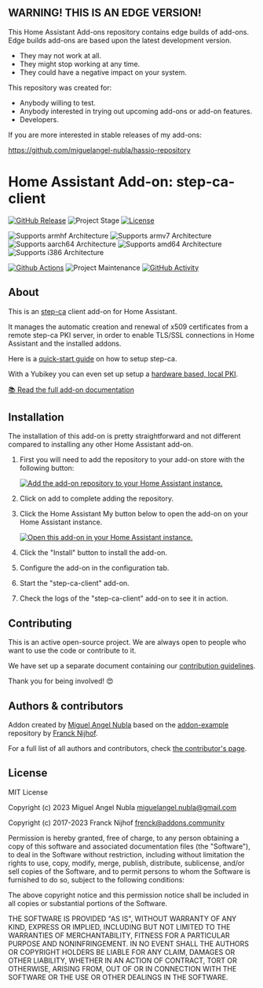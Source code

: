 ## WARNING! THIS IS AN EDGE VERSION!

This Home Assistant Add-ons repository contains edge builds of add-ons.
Edge builds add-ons are based upon the latest development version.

- They may not work at all.
- They might stop working at any time.
- They could have a negative impact on your system.

This repository was created for:

- Anybody willing to test.
- Anybody interested in trying out upcoming add-ons or add-on features.
- Developers.

If you are more interested in stable releases of my add-ons:

<https://github.com/miguelangel-nubla/hassio-repository>

# Home Assistant Add-on: step-ca-client

[![GitHub Release][releases-shield]][releases]
![Project Stage][project-stage-shield]
[![License][license-shield]](LICENSE.md)

![Supports armhf Architecture][armhf-shield]
![Supports armv7 Architecture][armv7-shield]
![Supports aarch64 Architecture][aarch64-shield]
![Supports amd64 Architecture][amd64-shield]
![Supports i386 Architecture][i386-shield]

[![Github Actions][github-actions-shield]][github-actions]
![Project Maintenance][maintenance-shield]
[![GitHub Activity][commits-shield]][commits]

## About

This is an [step-ca][step-ca] client add-on for Home Assistant.

It manages the automatic creation and renewal of x509 certificates from a
remote step-ca PKI server, in order to enable TLS/SSL connections in
Home Assistant and the installed addons.

Here is a [quick-start guide][pki-guide] on how to setup step-ca.

With a Yubikey you can even set up setup a [hardware based, local PKI][pki-guide-yubikey].

[:books: Read the full add-on documentation][docs]

## Installation

The installation of this add-on is pretty straightforward and not different
compared to installing any other Home Assistant add-on.

1. First you will need to add the repository to your add-on store with the
   following button:

   [![Add the add-on repository to your Home Assistant instance.][addon-add-repo-badge]][addon-add-repo]

2. Click on add to complete adding the repository.

3. Click the Home Assistant My button below to open the add-on on your Home
   Assistant instance.

   [![Open this add-on in your Home Assistant instance.][addon-add-badge]][addon-add]

4. Click the "Install" button to install the add-on.
5. Configure the add-on in the configuration tab.
6. Start the "step-ca-client" add-on.
7. Check the logs of the "step-ca-client" add-on to see it in action.

## Contributing

This is an active open-source project. We are always open to people who want to
use the code or contribute to it.

We have set up a separate document containing our
[contribution guidelines](.github/CONTRIBUTING.md).

Thank you for being involved! :heart_eyes:

## Authors & contributors

Addon created by [Miguel Angel Nubla][miguelangel-nubla] based on the
[addon-example][addon-example] repository by [Franck Nijhof][frenck].

For a full list of all authors and contributors,
check [the contributor's page][contributors].

## License

MIT License

Copyright (c) 2023 Miguel Angel Nubla <miguelangel.nubla@gmail.com>

Copyright (c) 2017-2023 Franck Nijhof <frenck@addons.community>

Permission is hereby granted, free of charge, to any person obtaining a copy
of this software and associated documentation files (the "Software"), to deal
in the Software without restriction, including without limitation the rights
to use, copy, modify, merge, publish, distribute, sublicense, and/or sell
copies of the Software, and to permit persons to whom the Software is
furnished to do so, subject to the following conditions:

The above copyright notice and this permission notice shall be included in all
copies or substantial portions of the Software.

THE SOFTWARE IS PROVIDED "AS IS", WITHOUT WARRANTY OF ANY KIND, EXPRESS OR
IMPLIED, INCLUDING BUT NOT LIMITED TO THE WARRANTIES OF MERCHANTABILITY,
FITNESS FOR A PARTICULAR PURPOSE AND NONINFRINGEMENT. IN NO EVENT SHALL THE
AUTHORS OR COPYRIGHT HOLDERS BE LIABLE FOR ANY CLAIM, DAMAGES OR OTHER
LIABILITY, WHETHER IN AN ACTION OF CONTRACT, TORT OR OTHERWISE, ARISING FROM,
OUT OF OR IN CONNECTION WITH THE SOFTWARE OR THE USE OR OTHER DEALINGS IN THE
SOFTWARE.

[aarch64-shield]: https://img.shields.io/badge/aarch64-yes-green.svg
[addon-add]: https://my.home-assistant.io/redirect/supervisor_addon/?addon=133adb15_step-ca-client&repository_url=https%3A%2F%2Fgithub.com%2Fmiguelangel-nubla%2Fhassio-repository-edge
[addon-add-badge]: https://my.home-assistant.io/badges/supervisor_addon.svg
[addon-add-repo]: https://my.home-assistant.io/redirect/supervisor_add_addon_repository/?repository_url=https%3A%2F%2Fgithub.com%2Fmiguelangel-nubla%2Fhassio-repository-edge
[addon-add-repo-badge]: https://my.home-assistant.io/badges/supervisor_add_addon_repository.svg
[addon-example]: https://github.com/hassio-addons/addon-example
[amd64-shield]: https://img.shields.io/badge/amd64-yes-green.svg
[armhf-shield]: https://img.shields.io/badge/armhf-yes-green.svg
[armv7-shield]: https://img.shields.io/badge/armv7-yes-green.svg
[commits-shield]: https://img.shields.io/github/commit-activity/y/miguelangel-nubla/hassio-step-ca-client.svg
[commits]: https://github.com/miguelangel-nubla/hassio-step-ca-client/commits/main
[contributors]: https://github.com/miguelangel-nubla/hassio-step-ca-client/graphs/contributors
[docs]: https://github.com/miguelangel-nubla/hassio-step-ca-client/blob/main/step-ca-client/DOCS.md
[frenck]: https://github.com/frenck
[github-actions-shield]: https://github.com/miguelangel-nubla/hassio-step-ca-client/workflows/CI/badge.svg
[github-actions]: https://github.com/miguelangel-nubla/hassio-step-ca-client/actions
[i386-shield]: https://img.shields.io/badge/i386-yes-green.svg
[license-shield]: https://img.shields.io/github/license/miguelangel-nubla/hassio-step-ca-client.svg
[maintenance-shield]: https://img.shields.io/maintenance/yes/2023.svg
[miguelangel-nubla]: https://github.com/miguelangel-nubla
[pki-guide]: https://smallstep.com/blog/build-a-tiny-ca-with-raspberry-pi-yubikey/
[pki-guide-yubikey]: https://smallstep.com/blog/build-a-tiny-ca-with-raspberry-pi-yubikey/
[project-stage-shield]: https://img.shields.io/badge/project%20stage-production%20ready-brightgreen.svg
[releases-shield]: https://img.shields.io/github/release/miguelangel-nubla/hassio-step-ca-client.svg
[releases]: https://github.com/miguelangel-nubla/hassio-step-ca-client/releases
[step-ca]: https://smallstep.com/docs/step-ca/installation